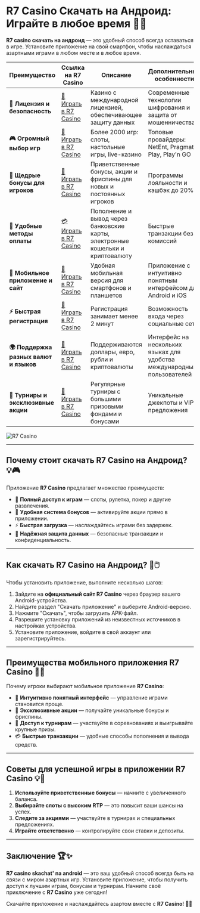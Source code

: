 # R7 Casino Скачать на Андроид: Играйте в любое время 🎰📱

**R7 casino скачать на андроид** — это удобный способ всегда оставаться в игре. Установите приложение на свой смартфон, чтобы наслаждаться азартными играми в любом месте и в любое время.

| **Преимущество**                      | **Ссылка на R7 Casino**                    | **Описание**                                       | **Дополнительные особенности**                     |
|----------------------------------------|--------------------------------------------|--------------------------------------------------|--------------------------------------------------|
| **🎰 Лицензия и безопасность**         | [💎 Играть в R7 Casino](https://brandplay.link/bMd3Yjsw) | Казино с международной лицензией, обеспечивающее защиту данных | Современные технологии шифрования и защита от мошенничества |
| **🎮 Огромный выбор игр**              | [🎉 Играть в R7 Casino](https://brandplay.link/bMd3Yjsw) | Более 2000 игр: слоты, настольные игры, live-казино | Топовые провайдеры: NetEnt, Pragmatic Play, Play'n GO |
| **🎁 Щедрые бонусы для игроков**       | [🎯 Играть в R7 Casino](https://brandplay.link/bMd3Yjsw) | Приветственные бонусы, акции и фриспины для новых и постоянных игроков | Программы лояльности и кэшбэк до 20% |
| **💸 Удобные методы оплаты**           | [💳 Играть в R7 Casino](https://brandplay.link/bMd3Yjsw) | Пополнение и вывод через банковские карты, электронные кошельки и криптовалюту | Быстрые транзакции без комиссий |
| **📱 Мобильное приложение и сайт**     | [🚀 Играть в R7 Casino](https://brandplay.link/bMd3Yjsw) | Удобная мобильная версия для смартфонов и планшетов | Приложение с интуитивно понятным интерфейсом для Android и iOS |
| **⚡ Быстрая регистрация**             | [🔑 Играть в R7 Casino](https://brandplay.link/bMd3Yjsw) | Регистрация занимает менее 2 минут | Возможность входа через социальные сети |
| **🌍 Поддержка разных валют и языков** | [💸 Играть в R7 Casino](https://brandplay.link/bMd3Yjsw) | Поддерживаются доллары, евро, рубли и криптовалюты | Интерфейс на нескольких языках для удобства международных пользователей |
| **🏅 Турниры и эксклюзивные акции**    | [🎲 Играть в R7 Casino](https://brandplay.link/bMd3Yjsw) | Регулярные турниры с большими призовыми фондами и бонусами | Уникальные джекпоты и VIP-предложения |

![R7 Casino](https://vespoker.com/wp-content/uploads/post/14147/casino-r7-0-1-678x330.jpg)

---

## Почему стоит скачать R7 Casino на Андроид? 💡🎮

Приложение **R7 Casino** предлагает множество преимуществ:

- 🎰 **Полный доступ к играм** — слоты, рулетка, покер и другие развлечения.
- 🎁 **Удобная система бонусов** — активируйте акции прямо в приложении.
- ⚡ **Быстрая загрузка** — наслаждайтесь играми без задержек.
- 🔐 **Надёжная защита данных** — безопасные транзакции и конфиденциальность.

---

## Как скачать R7 Casino на Андроид? 🚀🖱️

Чтобы установить приложение, выполните несколько шагов:

1. Зайдите на **официальный сайт R7 Casino** через браузер вашего Android-устройства.
2. Найдите раздел "Скачать приложение" и выберите Android-версию.
3. Нажмите "Скачать", чтобы загрузить APK-файл.
4. Разрешите установку приложений из неизвестных источников в настройках устройства.
5. Установите приложение, войдите в свой аккаунт или зарегистрируйтесь.

---

## Преимущества мобильного приложения R7 Casino 🌟📱

Почему игроки выбирают мобильное приложение **R7 Casino**:

- 📱 **Интуитивно понятный интерфейс** — управление играми становится проще.
- 🎲 **Эксклюзивные акции** — получайте уникальные бонусы и фриспины.
- 🎁 **Доступ к турнирам** — участвуйте в соревнованиях и выигрывайте крупные призы.
- 💳 **Быстрые транзакции** — удобные способы пополнения и вывода средств.

---

## Советы для успешной игры в приложении R7 Casino 💡🎯

1. **Используйте приветственные бонусы** — начните с увеличенного баланса.
2. **Выбирайте слоты с высоким RTP** — это повысит ваши шансы на успех.
3. **Следите за акциями** — участвуйте в турнирах и специальных предложениях.
4. **Играйте ответственно** — контролируйте свои ставки и депозиты.

---

## Заключение 🏆✨

**R7 casino skachat' na android** — это ваш удобный способ всегда быть на связи с миром азартных игр. Установите приложение, чтобы получить доступ к лучшим играм, бонусам и турнирам. Начните своё приключение с **R7 Casino** уже сегодня!

Скачайте приложение и наслаждайтесь азартом вместе с **R7 Casino**! 🎰📱
